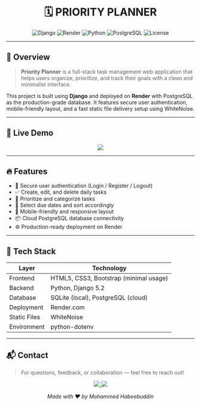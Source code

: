 <h1 align="center">🗓️ PRIORITY PLANNER</h1>

<p align="center">
  <img src="https://img.shields.io/badge/Django-5.2-darkgreen?style=flat-square&logo=django" alt="Django" />
  <img src="https://img.shields.io/badge/Render-Hosted-blue?style=flat-square&logo=render" alt="Render" />
  <img src="https://img.shields.io/badge/Python-3.11-blue?style=flat-square&logo=python" alt="Python" />
  <img src="https://img.shields.io/badge/PostgreSQL-Cloud_DB-critical?style=flat-square&logo=postgresql" alt="PostgreSQL" />
  <img src="https://img.shields.io/github/license/shahrukh-1052/PRIORITY_PLANNER?style=flat-square" alt="License" />
</p>

---

## 🌟 Overview

> **Priority Planner** is a full-stack task management web application that helps users organize, prioritize, and track their goals with a clean and minimalist interface.

This project is built using **Django** and deployed on **Render** with PostgreSQL as the production-grade database. It features secure user authentication, mobile-friendly layout, and a fast static file delivery setup using WhiteNoise.

---

## 🚀 Live Demo

<p align="center">
  <a href="https://priority-planner.onrender.com/" target="_blank">
    <img src="https://img.shields.io/badge/-Click to View 🔗-000?style=for-the-badge&logo=render&logoColor=white" />
  </a>
</p>

---

## 🔥 Features

- 🔐 Secure user authentication (Login / Register / Logout)
- ✅ Create, edit, and delete daily tasks
- 📝 Prioritize and categorize tasks
- 📅 Select due dates and sort accordingly
- 🌈 Mobile-friendly and responsive layout
- 📦 Cloud PostgreSQL database connectivity
- ⚙️ Production-ready deployment on Render

---

## 🧰 Tech Stack

| Layer         | Technology                            |
|---------------|----------------------------------------|
| Frontend      | HTML5, CSS3, Bootstrap (minimal usage) |
| Backend       | Python, Django 5.2                     |
| Database      | SQLite (local), PostgreSQL (cloud)     |
| Deployment    | Render.com                             |
| Static Files  | WhiteNoise                             |
| Environment   | python-dotenv                          |

---

## 📬 Contact

> For questions, feedback, or collaboration — feel free to reach out!

<p align="center">
  <a href="https://www.linkedin.com/in/mohammed-habeebuddin/" target="_blank">
    <img src="https://img.shields.io/badge/-LinkedIn-0077B5?style=for-the-badge&logo=linkedin&logoColor=white" />
  </a>
  <a href="mailto:yourmail@example.com" target="_blank">
    <img src="https://img.shields.io/badge/-Email-D14836?style=for-the-badge&logo=gmail&logoColor=white" />
  </a>
</p>

<p align="center"><i>Made with ❤️ by Mohammed Habeebuddin</i></p>
